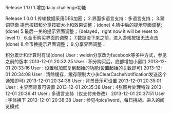 Release 1.1.0
1.增加daily challenge功能

Release 1.0.0
1.传输数据采用DES加密；
2.界面多语言支持：多语言支持；
3.猜词界面 提示按钮和分享按钮大小和效果调整；(done)
4.猜中后的提示界面调整;(done)
5.最后一关的提示界面调整；（delayed，right now it will be reset to level 1）
6.金币购买界面的调整；
7.数据没下来之前，进入游戏按钮无法点击(done)
8.金币换提示界面调整；
9.分享界面调整：



积分累计和计算时有误(done)
User : weixin分享改为facebook等多种方式，参见之前的版本
2013-12-01 20:32:25
User : 积分购买后，底部增加小窗口
2013-12-01 20:33:16
User : 设置增加恢复到起始的功能(设置起始的关数即可)
2013-12-01 20:34:08
User : 清除缓存，缓存限制大小(kClearCacheNotification发送这个通知即可)
2013-12-01 20:34:38
User : 背景音乐可设置
2013-12-01 20:35:01
User : 主界面背景可设置
2013-12-01 20:35:38
User : 4张图片处理特效
2013-12-01 20:36:41
User : 多语言支持（仅支付未修改）
2013-12-01 20:37:51
User : 字体换下
2013-12-01 20:38:38
User : 参见4pics1word，每日挑战。进入的阅览模式